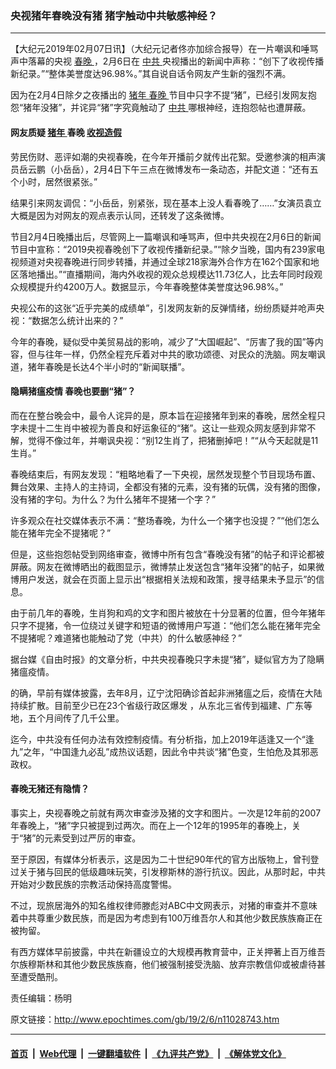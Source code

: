 ### 央视猪年春晚没有猪 猪字触动中共敏感神经？
------------------------

<p>
 【大纪元2019年02月07日讯】（大纪元记者佟亦加综合报导）在一片嘲讽和唾骂声中落幕的央视
 <a href="http://www.epochtimes.com/gb/tag/%E6%98%A5%E6%99%9A.html">
  春晚
 </a>
 ，2月6日在
 <a href="http://www.epochtimes.com/gb/tag/%E4%B8%AD%E5%85%B1.html">
  中共
 </a>
 央视播出的新闻中声称：“创下了收视传播新纪录。”“整体美誉度达96.98%。”其自说自话令网友产生新的强烈不满。
</p>
<p>
 因为在2月4日除夕之夜播出的
 <a href="http://www.epochtimes.com/gb/tag/%E7%8C%AA%E5%B9%B4.html">
  猪年
 </a>
 <a href="http://www.epochtimes.com/gb/tag/%E6%98%A5%E6%99%9A.html">
  春晚
 </a>
 节目中只字不提“猪”，已经引发网友抱怨“猪年没猪”，并诧异“猪”字究竟触动了
 <a href="http://www.epochtimes.com/gb/tag/%E4%B8%AD%E5%85%B1.html">
  中共
 </a>
 哪根神经，连抱怨帖也遭屏蔽。
</p>
<h4>
 网友质疑
 <a href="http://www.epochtimes.com/gb/tag/%E7%8C%AA%E5%B9%B4.html">
  猪年
 </a>
 春晚
 <a href="http://www.epochtimes.com/gb/tag/%E6%94%B6%E8%A7%86%E9%80%A0%E5%81%87.html">
  收视造假
 </a>
</h4>
<p>
 劳民伤财、恶评如潮的央视春晚，在今年开播前夕就传出花絮。受邀参演的相声演员岳云鹏（小岳岳），2月4日下午三点在微博发布一条动态，并配文道：“还有五个小时，居然很紧张。”
</p>
<p>
 结果引来网友调侃：“小岳岳，别紧张，现在基本上没人看春晚了……”女演员袁立大概是因为对网友的观点表示认同，还转发了这条微博。
</p>
<p>
 节目2月4日晚播出后，尽管网上一篇嘲讽和唾骂声，但中共央视在2月6日的新闻节目中宣称：“2019央视春晚创下了收视传播新纪录。”“除夕当晚，国内有239家电视频道对央视春晚进行同步转播，并通过全球218家海外合作方在162个国家和地区落地播出。”“直播期间，海内外收视的观众总规模达11.73亿人，比去年同时段观众规模提升约4200万人。数据显示，今年春晚整体美誉度达96.98%。”
</p>
<p>
 央视公布的这张“近乎完美的成绩单”，引发网友新的反弹情绪，纷纷质疑并呛声央视：“数据怎么统计出来的？”
</p>
<p>
 今年的春晚，疑似受中美贸易战的影响，减少了“大国崛起”、“厉害了我的国”等内容，但与往年一样，仍然全程充斥着对中共的歌功颂德、对民众的洗脑。网友嘲讽道，猪年春晚是长达4个半小时的“新闻联播”。
</p>
<h4>
 隐瞒猪瘟疫情 春晚也要删“猪”？
</h4>
<p>
 而在在整台晚会中，最令人诧异的是，原本旨在迎接猪年到来的春晚，居然全程只字未提十二生肖中被视为善良和好运象征的“猪”。这让一些观众网友感到非常不解，觉得不像过年，并嘲讽央视：“别12生肖了，把猪删掉吧！”“从今天起就是11生肖。”
</p>
<p>
 春晚结束后，有网友发现：“粗略地看了一下央视，居然发现整个节目现场布置、舞台效果、主持人的主持词，全都没有猪的元素，没有猪的玩偶，没有猪的图像，没有猪的字句。为什么？为什么猪年不提猪一个字？”
</p>
<p>
 许多观众在社交媒体表示不满：“整场春晚，为什么一个猪字也没提？”“他们怎么能在猪年完全不提猪呢？”
</p>
<p>
 但是，这些抱怨帖受到网络审查，微博中所有包含“春晚没有猪”的帖子和评论都被屏蔽。网友在微博晒出的截图显示，微博禁止发送包含“猪年没猪”的帖子，如果微博用户发送，就会在页面上显示出“根据相关法规和政策，搜寻结果未予显示”的信息。
</p>
<p>
 由于前几年的春晚，生肖狗和鸡的文字和图片被放在十分显著的位置，但今年猪年只字不提猪，令一位绕过关键字和短语的微博用户写道：“他们怎么能在猪年完全不提猪呢？难道猪也能触动了党（中共）的什么敏感神经？”
</p>
<p>
 据台媒《自由时报》的文章分析，中共央视春晚只字未提“猪”，疑似官方为了隐瞒猪瘟疫情。
</p>
<p>
 的确，早前有媒体披露，去年8月，辽宁沈阳确诊首起非洲猪瘟之后，疫情在大陆持续扩散。目前至少已在23个省级行政区爆发 ，从东北三省传到福建、广东等地，五个月间传了几千公里。
</p>
<p>
 迄今，中共没有任何办法有效控制疫情。有分析指，加上2019年适逢又一个“逢九”之年，“中国逢九必乱”成热议话题，因此令中共谈“猪”色变，生怕危及其邪恶政权。
</p>
<h4>
 春晚无猪还有隐情？
</h4>
<p>
 事实上，央视春晚之前就有两次审查涉及猪的文字和图片。一次是12年前的2007年春晚上，“猪”字只被提到过两次。而在上一个12年的1995年的春晚上，关于“猪”的元素受到过严厉的审查。
</p>
<p>
 至于原因，有媒体分析表示，这是因为二十世纪90年代的官方出版物上，曾刊登过关于猪与回民的低级趣味玩笑，引发穆斯林的游行抗议。因此，从那时起，中共开始对少数民族的宗教活动保持高度警惕。
</p>
<p>
 不过，现旅居海外的知名维权律师滕彪对ABC中文网表示，对猪的审查并不意味着中共尊重少数民族，而是因为考虑到有100万维吾尔人和其他少数民族族裔正在被拘留。
</p>
<p>
 有西方媒体早前披露，中共在新疆设立的大规模再教育营中，正关押著上百万维吾尔族穆斯林和其他少数民族族裔，他们被强制接受洗脑、放弃宗教信仰或被虐待甚至遭受酷刑。
</p>
<p>
 责任编辑：杨明
</p>

原文链接：http://www.epochtimes.com/gb/19/2/6/n11028743.htm


------------------------
#### [首页](https://github.com/gfw-breaker/banned-news/blob/master/README.md) &nbsp;|&nbsp; [Web代理](https://github.com/labour-camp/helloworld) &nbsp;|&nbsp; [一键翻墙软件](https://github.com/gfw-breaker/nogfw/blob/master/README.md) &nbsp;|&nbsp; [《九评共产党》](https://github.com/gfw-breaker/9ping.md/blob/master/README.md#九评之一评共产党是什么) &nbsp;|&nbsp; [《解体党文化》](https://github.com/gfw-breaker/jtdwh.md/blob/master/README.md#绪论)

